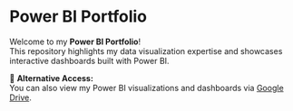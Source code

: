 # Power BI Portfolio

Welcome to my **Power BI Portfolio**!  
This repository highlights my data visualization expertise and showcases interactive dashboards built with Power BI.

📂 **Alternative Access:**  
You can also view my Power BI visualizations and dashboards via [Google Drive]([link](https://drive.google.com/drive/folders/1Sen4mxjirEy73lB1xKG5xroPSwaK4Kud?usp=drive_link)).

